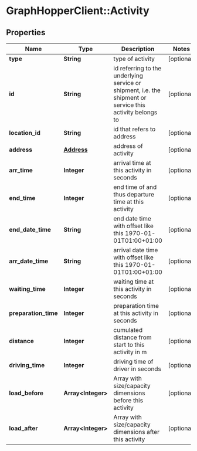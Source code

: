 # GraphHopperClient::Activity

## Properties
Name | Type | Description | Notes
------------ | ------------- | ------------- | -------------
**type** | **String** | type of activity | [optional] 
**id** | **String** | id referring to the underlying service or shipment, i.e. the shipment or service this activity belongs to | [optional] 
**location_id** | **String** | id that refers to address | [optional] 
**address** | [**Address**](Address.md) | address of activity | [optional] 
**arr_time** | **Integer** | arrival time at this activity in seconds | [optional] 
**end_time** | **Integer** | end time of and thus departure time at this activity | [optional] 
**end_date_time** | **String** | end date time with offset like this 1970-01-01T01:00+01:00 | [optional] 
**arr_date_time** | **String** | arrival date time with offset like this 1970-01-01T01:00+01:00 | [optional] 
**waiting_time** | **Integer** | waiting time at this activity in seconds | [optional] 
**preparation_time** | **Integer** | preparation time at this activity in seconds | [optional] 
**distance** | **Integer** | cumulated distance from start to this activity in m | [optional] 
**driving_time** | **Integer** | driving time of driver in seconds | [optional] 
**load_before** | **Array&lt;Integer&gt;** | Array with size/capacity dimensions before this activity | [optional] 
**load_after** | **Array&lt;Integer&gt;** | Array with size/capacity dimensions after this activity | [optional] 


